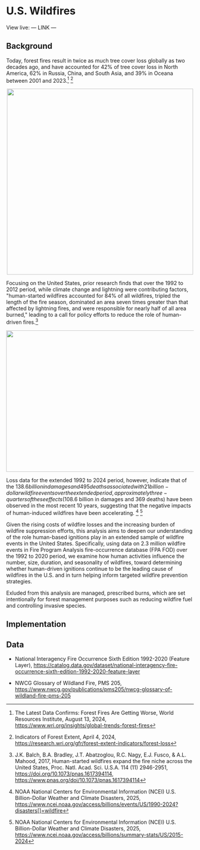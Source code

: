 
# U.S. Wildfires

View live: — LINK —


## Background

Today, forest fires result in twice as much tree cover loss globally as two decades ago, and have accounted for 42% of tree cover loss in North America, 62% in Russia, China, and South Asia, and 39% in Oceana between 2001 and 2023.[^1] [^2] 

<p align="center">
<img src="https://github.com/user-attachments/assets/bd335172-6448-4053-8833-ff83a0ff5cc1" height="500">
</p>

Focusing on the United States, prior research finds that over the 1992 to 2012 period, while climate change and lightning were contributing factors, "human-started wildfires accounted for 84% of all wildfires, tripled the length of the fire season, dominated an area seven times greater than that affected by lightning fires, and were responsible for nearly half of all area burned," leading to a call for policy efforts to reduce the role of human-driven fires.[^3] 

<p align="center">
<img src="https://github.com/user-attachments/assets/c028519a-f4ff-4f8d-bc42-fdd73326e995" height="380" width="800">
</p>


Loss data for the extended 1992 to 2024 period, however, indicate that of the $138.6 billion in damages and 495 deaths associated with 21 billion-dollar wildfire events over the extended period, approximately three-quarters of these effects ($108.6 billion in damages and 369 deaths) have been observed in the most recent 10 years, suggesting that the negative impacts of human-induced wildfires have been accelerating. [^4] [^5] 

Given the rising costs of wildfire losses and the increasing burden of wildfire suppression efforts, this analysis aims to deepen our understanding of the role human-based ignitions play in an extended sample of wildfire events in the United States. Specifically, using data on 2.3 million wildfire events in Fire Program Analysis fire-occurrence database (FPA FOD) over the 1992 to 2020 period, we examine how human activities influence the number, size, duration, and seasonality of wildfires, toward determining whether human-driven ignitions continue to be the leading cause of wildfires in the U.S. and in turn helping inform targeted wildfire prevention strategies. 

Exluded from this analysis are managed, prescribed burns, which are set intentionally for forest management purposes such as reducing wildfire fuel and controlling invasive species. 

## Implementation

## Data
* National Interagency Fire Occurrence Sixth Edition 1992-2020 (Feature Layer), https://catalog.data.gov/dataset/national-interagency-fire-occurrence-sixth-edition-1992-2020-feature-layer

* NWCG Glossary of Wildland Fire, PMS 205, https://www.nwcg.gov/publications/pms205/nwcg-glossary-of-wildland-fire-pms-205


[^1]: The Latest Data Confirms: Forest Fires Are Getting Worse, World Resources Institute, August 13, 2024, https://www.wri.org/insights/global-trends-forest-fires
[^2]: Indicators of Forest Extent, April 4, 2024, https://research.wri.org/gfr/forest-extent-indicators/forest-loss
[^3]: J.K. Balch, B.A. Bradley, J.T. Abatzoglou, R.C. Nagy, E.J. Fusco, & A.L. Mahood, 2017, Human-started wildfires expand the fire niche across the United States, Proc. Natl. Acad. Sci. U.S.A. 114 (11) 2946-2951, https://doi.org/10.1073/pnas.1617394114, https://www.pnas.org/doi/10.1073/pnas.1617394114
[^4]: NOAA National Centers for Environmental Information (NCEI) U.S. Billion-Dollar Weather and Climate Disasters, 2025, https://www.ncei.noaa.gov/access/billions/events/US/1990-2024?disasters[]=wildfire
[^5]: NOAA National Centers for Environmental Information (NCEI) U.S. Billion-Dollar Weather and Climate Disasters, 2025, https://www.ncei.noaa.gov/access/billions/summary-stats/US/2015-2024
